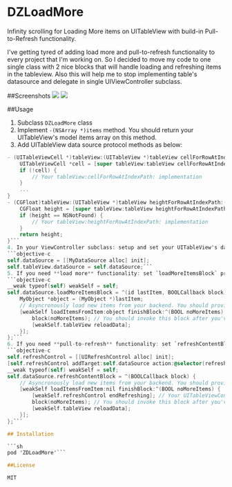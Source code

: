 # DZLoadMore
Infinity scrolling for Loading More items on UITableView with build-in Pull-to-Refresh functionality.

I've getting tyred of adding load more and pull-to-refresh functionality to every project that I'm working on. So I decided to move my code to one single class with 2 nice blocks that will handle loading and refreshing items in the tableview. Also this will help me to stop implementing table's datasource and delegate in single UIViewController subclass.

##Screenshots
<img src=http://i.imgur.com/zQEjGhFl.png> 
<img src=http://i.imgur.com/nbWyMH2l.png>

##Usage

1. Subclass `DZLoadMore` class
2. Implement `-(NSArray *)items` method. You should return your UITableView's model items array on this method.
3. Add UITableView data source protocol methods as below:
```objective-c
- (UITableViewCell *)tableView:(UITableView *)tableView cellForRowAtIndexPath:(NSIndexPath *)indexPath {
    UITableViewCell *cell = [super tableView:tableView cellForRowAtIndexPath:indexPath];
    if (!cell) {
        // Your tableView:cellForRowAtIndexPath: implementation
    }
    ...
}
- (CGFloat)tableView:(UITableView *)tableView heightForRowAtIndexPath:(NSIndexPath *)indexPath {
    CGFloat height = [super tableView:tableView heightForRowAtIndexPath:indexPath];
    if (height == NSNotFound) {
        // Your tableView:heightForRowAtIndexPath: implementation
    }
    return height;
}``` 
4. In your ViewController subclass: setup and set your UITableView's dataSource property with your newly created class's object.
```objective-c
self.dataSource = [[MyDataSource alloc] init];
self.tableView.dataSource = self.dataSource;```
5. If you need **load more** functionality: set `loadMoreItemsBlock` property for your dataSource.
```objective-c
__weak typeof(self) weakSelf = self;
self.dataSource.loadMoreItemsBlock = ^(id lastItem, BOOLCallback block) {
    MyObject *object = (MyObject *)lastItem;
    // Asyncronously load new items from your backend. You should provide fininsh block that should have BOOL value indicating if server doesn't have any more items to load
    [weakSelf loadItemsFromItem:object finishBlock:^(BOOL noMoreItems) {
        block(noMoreItems); // You should invoke this block after you've updated your dataSource with new values
        [weakSelf.tableView reloadData];
    }];
};```
6. If you need **pull-to-refresh** functionality: set `refreshContentBlock` property for your dataSource and setup your UITableViewController's `refreshControl` property with your dataSource as target and `-refreshContent` selector.
```objective-c
self.refreshControl = [[UIRefreshControl alloc] init];
[self.refreshControl addTarget:self.dataSource action:@selector(refreshContent) forControlEvents:UIControlEventValueChanged];
__weak typeof(self) weakSelf = self;
self.dataSource.refreshContentBlock = ^(BOOLCallback block) {
    // Asyncronously load new items from your backend. You should provide fininsh block that should have BOOL value indicating if server doesn't have any more items to load
    [weakSelf loadItemsFromItem:nil finishBlock:^(BOOL noMoreItems) {
        [weakSelf.refreshControl endRefreshing]; // Your UITableViewController responsible for invoking -endRefreshing method or UIRefreshControl
        block(noMoreItems); // You should invoke this block after you've updated your dataSource with new values
        [weakSelf.tableView reloadData];
    }];
};```

## Installation

```sh
pod 'ZDLoadMore'```

##License

MIT
